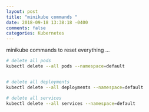 ```yaml
---
layout: post
title: "minikube commands "
date: 2018-09-18 13:38:18 -0400
comments: false
categories: Kubernetes
---
```


minikube commands to reset everything ...

```bash
# delete all pods
kubectl delete --all pods --namespace=default


# delete all deployments
kubectl delete --all deployments --namespace=default

# delete all services
kubectl delete --all services --namespace=default


```

<!--  Enter text below, if you want -->
